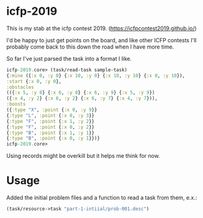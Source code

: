 # icfp-2019

This is my stab at the icfp contest 2019. (https://icfpcontest2019.github.io/)

I'd be happy to just get points on the board, and like other ICFP contests I'll probably come back to this down the road when I have more time. 

So far I've just parsed the task into a format I like. 

```clojure
icfp-2019.core> (task/read-task sample-task)
{:mine ({:x 0, :y 0} {:x 10, :y 0} {:x 10, :y 10} {:x 0, :y 10}),
:start {:x 0, :y 0},
:obstacles
(({:x 5, :y 8} {:x 6, :y 8} {:x 6, :y 9} {:x 5, :y 9})
({:x 4, :y 2} {:x 6, :y 2} {:x 6, :y 7} {:x 4, :y 7})),
:boosts
({:type "X", :point {:x 0, :y 9}}
{:type "L", :point {:x 0, :y 3}}
{:type "F", :point {:x 1, :y 2}}
{:type "F", :point {:x 0, :y 2}}
{:type "B", :point {:x 1, :y 1}}
{:type "B", :point {:x 0, :y 1}})}
icfp-2019.core>
``` 

Using records might be overkill but it helps me think for now. 

# Usage

Added the initial problem files and a function to read a task from them, e.x.:

```clojure
(task/resource->task "part-1-intiial/prob-001.desc")
```
